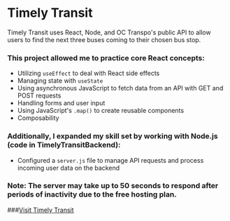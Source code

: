 # Timely Transit

Timely Transit uses React, Node, and OC Transpo's public API to allow users to find the next three buses coming to their chosen bus stop.

### This project allowed me to practice core React concepts:

  - Utilizing `useEffect` to deal with React side effects
  - Managing state with `useState`
  - Using asynchronous JavaScript to fetch data from an API with GET and POST requests
  - Handling forms and user input
  - Using JavaScript's `.map()` to create reusable components
  - Composability

### Additionally, I expanded my skill set by working with Node.js (code in TimelyTransitBackend):

  - Configured a `server.js` file to manage API requests and process incoming user data on the backend

### Note: The server may take up to 50 seconds to respond after periods of inactivity due to the free hosting plan.

###[Visit Timely Transit](https://timelytransitclient.onrender.com/)
